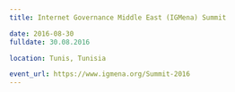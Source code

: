 ```yaml
---
title: Internet Governance Middle East (IGMena) Summit

date: 2016-08-30
fulldate: 30.08.2016

location: Tunis, Tunisia

event_url: https://www.igmena.org/Summit-2016
---
```

